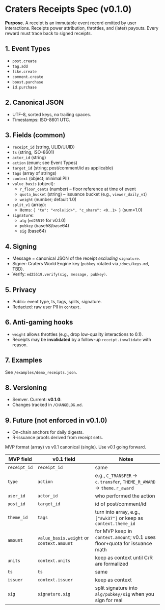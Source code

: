 # Craters Receipts Spec (v0.1.0)

**Purpose.** A receipt is an immutable event record emitted by user interactions. Receipts power attribution, throttles, and (later) payouts. Every reward must trace back to signed receipts.

## 1. Event Types
- `post.create`
- `tag.add`
- `like.create`
- `comment.create`
- `boost.purchase`
- `id.purchase`

## 2. Canonical JSON
- UTF-8, sorted keys, no trailing spaces.
- Timestamps: ISO-8601 UTC.

## 3. Fields (common)
- `receipt_id` (string, ULID/UUID)
- `ts` (string, ISO-8601)
- `actor_id` (string)
- `action` (enum; see Event Types)
- `target_id` (string; post/comment/id as applicable)
- `tags` (array of strings)
- `context` (object; minimal PII)
- `value_basis` (object):
  - `r_floor_cents` (number) – floor reference at time of event
  - `quota_bucket` (string) – issuance bucket (e.g., `viewer_daily_v1`)
  - `weight` (number; default 1.0)
- `split_v1` (array):
  - items: `{ "to": "<role|id>", "c_share": <0..1> }` (sum=1.0)
- `signature`:
  - `alg` (`ed25519` for v0.1.0)
  - `pubkey` (base58/base64)
  - `sig` (base64)

## 4. Signing
- Message = canonical JSON of the receipt *excluding* `signature`.
- Signer: Craters World Engine key (`pubkey` rotated via `/docs/keys.md`, TBD).
- Verify: `ed25519.verify(sig, message, pubkey)`.

## 5. Privacy
- Public: event type, ts, tags, splits, signature.
- Redacted: raw user PII in `context`.

## 6. Anti-gaming hooks
- `weight` allows throttles (e.g., drop low-quality interactions to 0.1).
- Receipts may be **invalidated** by a follow-up `receipt.invalidate` with reason.

## 7. Examples
See `/examples/demo_receipts.json`.

## 8. Versioning
- Semver. Current: **v0.1.0**.
- Changes tracked in `/CHANGELOG.md`.

## 9. Future (not enforced in v0.1.0)
- On-chain anchors for daily digests.
- R-issuance proofs derived from receipt sets.

MVP format (array) vs v0.1 canonical (single). Use v0.1 going forward.

| MVP field    | v0.1 field                               | Notes                                                                     |
| ------------ | ---------------------------------------- | ------------------------------------------------------------------------- |
| `receipt_id` | `receipt_id`                             | same                                                                      |
| `type`       | `action`                                 | e.g., `C_TRANSFER` → `c.transfer`, `THEME_R_AWARD` → `theme.r_award`      |
| `user_id`    | `actor_id`                               | who performed the action                                                  |
| `post_id`    | `target_id`                              | id of post/comment/id                                                     |
| `theme_id`   | `tags`                                   | turn into array, e.g., `["#wk37"]` or keep as `context.theme_id`          |
| `amount`     | `value_basis.weight` or `context.amount` | for MVP keep in `context.amount`; v0.1 uses floor+quota for issuance math |
| `units`      | `context.units`                          | keep as context until C/R are formalized                                  |
| `ts`         | `ts`                                     | same                                                                      |
| `issuer`     | `context.issuer`                         | keep as context                                                           |
| `sig`        | `signature.sig`                          | split signature into `alg/pubkey/sig` when you sign for real              |

